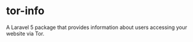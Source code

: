 # tor-info
A Laravel 5 package that provides information about users accessing your website via Tor.
